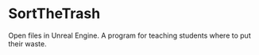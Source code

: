 # SortTheTrash
 
Open files in Unreal Engine. A program for teaching students where to put their waste.

